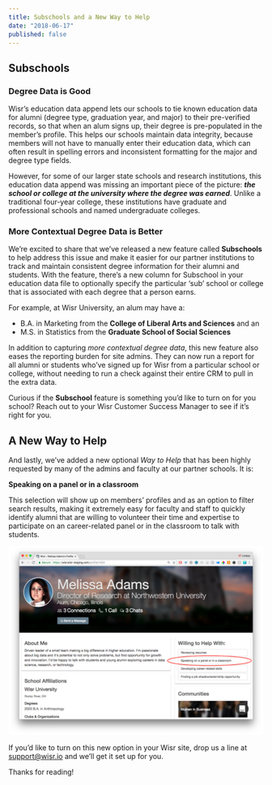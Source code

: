 ```yaml
---
title: Subschools and a New Way to Help
date: "2018-06-17"
published: false
---
```


## Subschools

### Degree Data is Good

Wisr’s education data append lets our schools to tie known education data for alumni (degree type, graduation year, and major) to their pre-verified records, so that when an alum signs up, their degree is pre-populated in the member’s profile. This helps our schools maintain data integrity, because members will not have to manually enter their education data, which can often result in spelling errors and inconsistent formatting for the major and degree type fields.

However, for some of our larger state schools and research institutions, this education data append was missing an important piece of the picture: _**the school or college at the university where the degree was earned**_. Unlike a traditional four-year college, these institutions have graduate and professional schools and named undergraduate colleges.

### More Contextual Degree Data is Better

We’re excited to share that we’ve released a new feature called **Subschools** to help address this issue and make it easier for our partner institutions to track and maintain consistent degree information for their alumni and students. With the feature, there’s a new column for Subschool in your education data file to optionally specify the particular ‘sub’ school or college that is associated with each degree that a person earns.

For example, at Wisr University, an alum may have a:

- B.A. in Marketing from the **College of Liberal Arts and Sciences** and an 
- M.S. in Statistics from the **Graduate School of Social Sciences**

In addition to capturing _more contextual degree data_, this new feature also eases the reporting burden for site admins. They can now run a report for all alumni or students who’ve signed up for Wisr from a particular school or college, without needing to run a check against their entire CRM to pull in the extra data.

Curious if the **Subschool** feature is something you’d like to turn on for you school? Reach out to your Wisr Customer Success Manager to see if it’s right for you.

## A New Way to Help

And lastly, we’ve added a new optional _Way to Help_ that has been highly requested by many of the admins and faculty at our partner schools. It is:

**Speaking on a panel or in a classroom**

This selection will show up on members’ profiles and as an option to filter search results, making it extremely easy for faculty and staff to quickly identify alumni that are willing to volunteer their time and expertise to participate on an career-related panel or in the classroom to talk with students. 


![Wisr member profile page with red cirlce around the Speaking on a panel in a classroom option](./way-to-help.png)


If you’d like to turn on this new option in your Wisr site, drop us a line at <a href="support@wisr.io">support@wisr.io</a> and we’ll get it set up for you. 

Thanks for reading!
